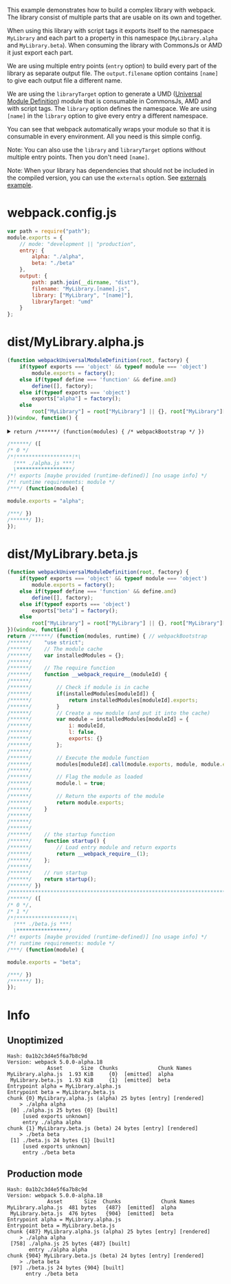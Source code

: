 This example demonstrates how to build a complex library with webpack. The library consist of multiple parts that are usable on its own and together.

When using this library with script tags it exports itself to the namespace `MyLibrary` and each part to a property in this namespace (`MyLibrary.alpha` and `MyLibrary.beta`). When consuming the library with CommonsJs or AMD it just export each part.

We are using multiple entry points (`entry` option) to build every part of the library as separate output file. The `output.filename` option contains `[name]` to give each output file a different name.

We are using the `libraryTarget` option to generate a UMD ([Universal Module Definition](https://github.com/umdjs/umd)) module that is consumable in CommonsJs, AMD and with script tags. The `library` option defines the namespace. We are using `[name]` in the `library` option to give every entry a different namespace.

You can see that webpack automatically wraps your module so that it is consumable in every environment. All you need is this simple config.

Note: You can also use the `library` and `libraryTarget` options without multiple entry points. Then you don't need `[name]`.

Note: When your library has dependencies that should not be included in the compiled version, you can use the `externals` option. See [externals example](https://github.com/webpack/webpack/tree/master/examples/externals).

# webpack.config.js

```javascript
var path = require("path");
module.exports = {
	// mode: "development || "production",
	entry: {
		alpha: "./alpha",
		beta: "./beta"
	},
	output: {
		path: path.join(__dirname, "dist"),
		filename: "MyLibrary.[name].js",
		library: ["MyLibrary", "[name]"],
		libraryTarget: "umd"
	}
};
```

# dist/MyLibrary.alpha.js

```javascript
(function webpackUniversalModuleDefinition(root, factory) {
	if(typeof exports === 'object' && typeof module === 'object')
		module.exports = factory();
	else if(typeof define === 'function' && define.amd)
		define([], factory);
	else if(typeof exports === 'object')
		exports["alpha"] = factory();
	else
		root["MyLibrary"] = root["MyLibrary"] || {}, root["MyLibrary"]["alpha"] = factory();
})(window, function() {
```
<details><summary><code>return /******/ (function(modules) { /* webpackBootstrap */ })</code></summary>

``` js
return /******/ (function(modules, runtime) { // webpackBootstrap
/******/ 	"use strict";
/******/ 	// The module cache
/******/ 	var installedModules = {};
/******/
/******/ 	// The require function
/******/ 	function __webpack_require__(moduleId) {
/******/
/******/ 		// Check if module is in cache
/******/ 		if(installedModules[moduleId]) {
/******/ 			return installedModules[moduleId].exports;
/******/ 		}
/******/ 		// Create a new module (and put it into the cache)
/******/ 		var module = installedModules[moduleId] = {
/******/ 			i: moduleId,
/******/ 			l: false,
/******/ 			exports: {}
/******/ 		};
/******/
/******/ 		// Execute the module function
/******/ 		modules[moduleId].call(module.exports, module, module.exports, __webpack_require__);
/******/
/******/ 		// Flag the module as loaded
/******/ 		module.l = true;
/******/
/******/ 		// Return the exports of the module
/******/ 		return module.exports;
/******/ 	}
/******/
/******/
/******/
/******/ 	// the startup function
/******/ 	function startup() {
/******/ 		// Load entry module and return exports
/******/ 		return __webpack_require__(0);
/******/ 	};
/******/
/******/ 	// run startup
/******/ 	return startup();
/******/ })
/************************************************************************/
```

</details>

``` js
/******/ ([
/* 0 */
/*!******************!*\
  !*** ./alpha.js ***!
  \******************/
/*! exports [maybe provided (runtime-defined)] [no usage info] */
/*! runtime requirements: module */
/***/ (function(module) {

module.exports = "alpha";

/***/ })
/******/ ]);
});
```

# dist/MyLibrary.beta.js

```javascript
(function webpackUniversalModuleDefinition(root, factory) {
	if(typeof exports === 'object' && typeof module === 'object')
		module.exports = factory();
	else if(typeof define === 'function' && define.amd)
		define([], factory);
	else if(typeof exports === 'object')
		exports["beta"] = factory();
	else
		root["MyLibrary"] = root["MyLibrary"] || {}, root["MyLibrary"]["beta"] = factory();
})(window, function() {
return /******/ (function(modules, runtime) { // webpackBootstrap
/******/ 	"use strict";
/******/ 	// The module cache
/******/ 	var installedModules = {};
/******/
/******/ 	// The require function
/******/ 	function __webpack_require__(moduleId) {
/******/
/******/ 		// Check if module is in cache
/******/ 		if(installedModules[moduleId]) {
/******/ 			return installedModules[moduleId].exports;
/******/ 		}
/******/ 		// Create a new module (and put it into the cache)
/******/ 		var module = installedModules[moduleId] = {
/******/ 			i: moduleId,
/******/ 			l: false,
/******/ 			exports: {}
/******/ 		};
/******/
/******/ 		// Execute the module function
/******/ 		modules[moduleId].call(module.exports, module, module.exports, __webpack_require__);
/******/
/******/ 		// Flag the module as loaded
/******/ 		module.l = true;
/******/
/******/ 		// Return the exports of the module
/******/ 		return module.exports;
/******/ 	}
/******/
/******/
/******/
/******/ 	// the startup function
/******/ 	function startup() {
/******/ 		// Load entry module and return exports
/******/ 		return __webpack_require__(1);
/******/ 	};
/******/
/******/ 	// run startup
/******/ 	return startup();
/******/ })
/************************************************************************/
/******/ ([
/* 0 */,
/* 1 */
/*!*****************!*\
  !*** ./beta.js ***!
  \*****************/
/*! exports [maybe provided (runtime-defined)] [no usage info] */
/*! runtime requirements: module */
/***/ (function(module) {

module.exports = "beta";

/***/ })
/******/ ]);
});
```

# Info

## Unoptimized

```
Hash: 0a1b2c3d4e5f6a7b8c9d
Version: webpack 5.0.0-alpha.18
             Asset      Size  Chunks             Chunk Names
MyLibrary.alpha.js  1.93 KiB     {0}  [emitted]  alpha
 MyLibrary.beta.js  1.93 KiB     {1}  [emitted]  beta
Entrypoint alpha = MyLibrary.alpha.js
Entrypoint beta = MyLibrary.beta.js
chunk {0} MyLibrary.alpha.js (alpha) 25 bytes [entry] [rendered]
    > ./alpha alpha
 [0] ./alpha.js 25 bytes {0} [built]
     [used exports unknown]
     entry ./alpha alpha
chunk {1} MyLibrary.beta.js (beta) 24 bytes [entry] [rendered]
    > ./beta beta
 [1] ./beta.js 24 bytes {1} [built]
     [used exports unknown]
     entry ./beta beta
```

## Production mode

```
Hash: 0a1b2c3d4e5f6a7b8c9d
Version: webpack 5.0.0-alpha.18
             Asset       Size  Chunks             Chunk Names
MyLibrary.alpha.js  481 bytes   {487}  [emitted]  alpha
 MyLibrary.beta.js  476 bytes   {904}  [emitted]  beta
Entrypoint alpha = MyLibrary.alpha.js
Entrypoint beta = MyLibrary.beta.js
chunk {487} MyLibrary.alpha.js (alpha) 25 bytes [entry] [rendered]
    > ./alpha alpha
 [758] ./alpha.js 25 bytes {487} [built]
       entry ./alpha alpha
chunk {904} MyLibrary.beta.js (beta) 24 bytes [entry] [rendered]
    > ./beta beta
 [97] ./beta.js 24 bytes {904} [built]
      entry ./beta beta
```
